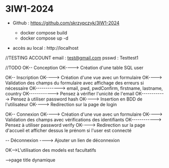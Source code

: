 # 3IW1-2024
- Github : https://github.com/skrzypczyk/3IW1-2024
  - docker compose build
  - docker compose up -d

- accès au local : http://localhost

//TESTING ACCOUNT
email : test@gmail.com
psswd : Testtest1

//TODO
OK-- Conception
OK----> Création d'une table SQL user

OK-- Inscription
OK----> Création d'une vue avec un formulaire
OK----> Validation des champs du formulaire avec affichage des erreurs si nécessaire
OK------------> email, pwd, pwdConfirm, firstname, lastname, country
OK------------> Pensez à vérifier l'unicité de l'email
OK------------> Pensez à utiliser password hash
OK----> Insertion en BDD de l'utilisateur
OK----> Redirection sur la page de login

OK-- Connexion
OK----> Création d'une vue avec un formulaire
OK----> Validation des champs avec vérifications des identifiants
OK------------> Pensez à utiliser password verify
OK----> Redirection sur la page d'accueil et afficher dessus le prénom si l'user est connecté

-- Déconnexion
----> Ajouter un lien de déconnexion

OK-->L'utilisation des models est facultatifs

-->page title dynamique